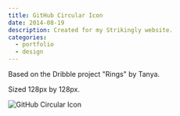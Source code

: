 ```yaml
---
title: GitHub Circular Icon
date: 2014-08-19
description: Created for my Strikingly website.
categories:
  - portfolio
  - design
---
```


Based on the Dribble project "Rings" by Tanya.

Sized 128px by 128px.

![GitHub Circular Icon](https://i.imgur.com/lodQyzQ.png)
